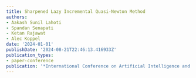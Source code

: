 ```yaml
---
title: Sharpened Lazy Incremental Quasi-Newton Method
authors:
- Aakash Sunil Lahoti
- Spandan Senapati
- Ketan Rajawat
- Alec Koppel
date: '2024-01-01'
publishDate: '2024-08-21T22:46:13.416933Z'
publication_types:
- paper-conference
publication: '*International Conference on Artificial Intelligence and Statistics*'
---
```

